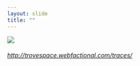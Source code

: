 ```yaml
---
layout: slide
title: ""
---
```



<section>
<a class="" href="http://trovespace.webfactional.com/traces/"><img class="rotate-right" src="{{ site.baseurl }}/assets/images/traces.png"></a>
<h6 class="rotate-right"><a class="external" href="http://trovespace.webfactional.com/traces/">http://trovespace.webfactional.com/traces/</a></h6>
</section>